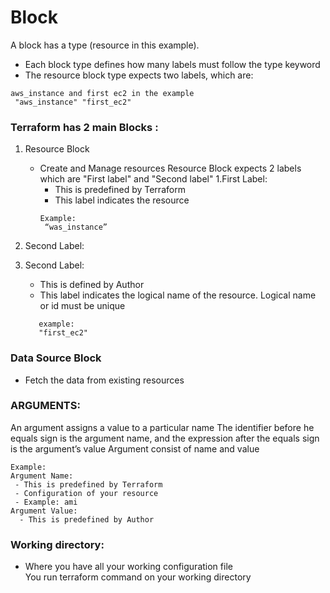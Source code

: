 # Block
A block has a type (resource in this example).  
- Each block type defines how many labels must follow the type keyword 
- The resource block type expects two labels, which are:
~~~
aws_instance and first ec2 in the example
 "aws_instance" "first_ec2"
 ~~~
### Terraform has 2 main Blocks : 
1. Resource Block
   - Create and Manage resources 
Resource Block expects 2 labels which are "First label" and "Second label" 
  1.First Label: 
       - This is predefined by Terraform 
       - This label indicates the resource
       ~~~
       Example:
        “was_instance” 
        ~~~

2.  Second Label:
  1. Second Label:
       - This is defined by Author 
       - This label indicates the logical name of the resource. Logical name or id must be unique 

      ~~~
         example: 
         "first_ec2"
      ~~~
 ### Data Source Block 
 - Fetch the data from existing resources 
 
 ### ARGUMENTS: 
 An argument assigns a value to a particular name 
 The identifier before he equals sign is the argument name, and the expression after the equals sign is the argument’s value 
 Argument consist of name and value 
 ~~~
 Example:
 Argument Name: 
  - This is predefined by Terraform 
  - Configuration of your resource 
  - Example: ami 
 Argument Value: 
   - This is predefined by Author 
~~~
 ### Working directory: 
 - Where you have all your working configuration file  
 You run terraform command on your working directory 
